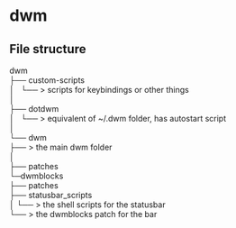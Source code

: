 # dwm

## File structure

dwm  
├── custom-scripts  
│   └── \> scripts for keybindings or other things  
│  
├── dotdwm  
│   └── \> equivalent of ~/.dwm folder, has autostart script  
│  
└── dwm  
    ├── \> the main dwm folder  
    │  
    ├── patches  
    └─dwmblocks  
      ├── patches  
      ├── statusbar\_scripts  
      │   └── \> the shell scripts for the statusbar  
      └── \> the dwmblocks patch for the bar  


